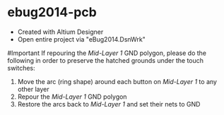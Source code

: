 ebug2014-pcb
============
- Created with Altium Designer
- Open entire project via "eBug2014.DsnWrk"

#Important
If repouring the *Mid-Layer 1* GND polygon, please do the following in order to preserve the hatched grounds under the touch switches:  
1) Move the arc (ring shape) around each button on *Mid-Layer 1* to any other layer  
2) Repour the *Mid-Layer 1* GND polygon  
3) Restore the arcs back to *Mid-Layer 1* and set their nets to GND 